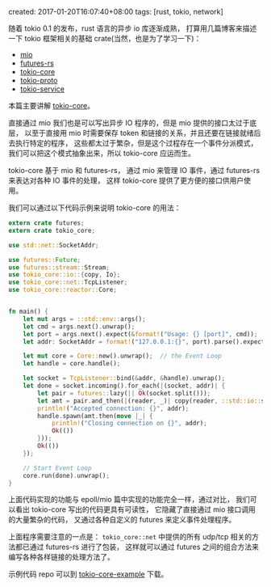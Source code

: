 created: 2017-01-20T16:07:40+08:00
tags: [rust, tokio, network]


随着 tokio 0.1 的发布，rust 语言的异步 io 库逐渐成熟，
打算用几篇博客来描述一下 tokio 框架相关的基础 crate(当然，也是为了学习一下)：

* [mio][]
* [futures-rs][]
* [tokio-core][]
* [tokio-proto][]
* [tokio-service][]

[mio]: https://github.com/carllerche/mio
[futures-rs]: https://github.com/alexcrichton/futures-rs
[tokio-core]: https://github.com/tokio-rs/tokio-core
[tokio-proto]: https://github.com/tokio-rs/tokio-proto
[tokio-service]: https://github.com/tokio-rs/tokio-service

本篇主要讲解 [tokio-core][]。

直接通过 mio 我们也是可以写出异步 IO 程序的，但是 mio 提供的接口太过于底层，
以至于直接用 mio 时需要保存 token 和链接的关系，并且还要在链接就绪后去执行特定的程序，
这些都太过于繁杂，但是这个过程存在一个事件分派模式，
我们可以把这个模式抽象出来，所以 tokio-core 应运而生。

tokio-core 基于 mio 和 futures-rs，
通过 mio 来管理 IO 事件，通过 futures-rs 来表达对各种 IO 事件的处理，
这样 tokio-core 提供了更方便的接口供用户使用。

我们可以通过以下代码示例来说明 tokio-core 的用法：

```rust
extern crate futures;
extern crate tokio_core;

use std::net::SocketAddr;

use futures::Future;
use futures::stream::Stream;
use tokio_core::io::{copy, Io};
use tokio_core::net::TcpListener;
use tokio_core::reactor::Core;


fn main() {
    let mut args = ::std::env::args();
    let cmd = args.next().unwrap();
    let port = args.next().expect(&format!("Usage: {} [port]", cmd));
    let addr: SocketAddr = format!("127.0.0.1:{}", port).parse().expect("argument format error: port");

    let mut core = Core::new().unwrap();  // the Event Loop
    let handle = core.handle();

    let socket = TcpListener::bind(&addr, &handle).unwrap();
    let done = socket.incoming().for_each(|(socket, addr)| {
        let pair = futures::lazy(|| Ok(socket.split()));
        let amt = pair.and_then(|(reader, _)| copy(reader, ::std::io::stdout()));
        println!("Accepted connection: {}", addr);
        handle.spawn(amt.then(move |_| {
            println!("Closing connection on {}", addr);
            Ok(())
        }));
        Ok(())
    });

    // Start Event Loop
    core.run(done).unwrap();
}
```

上面代码实现的功能与 epoll/mio 篇中实现的功能完全一样，通过对比，
我们可以看出 tokio-core 写出的代码更具有可读性，
它隐藏了直接通过 mio 接口调用的大量繁杂的代码，
又通过各种自定义的 futures 来定义事件处理程序。

上面程序需要注意的一点是：
`tokio_core::net` 中提供的所有 udp/tcp 相关的方法都已通过 futures-rs 进行了包装，
这样就可以通过 futures 之间的组合方法来编写各种各样链接的处理方法了。

示例代码 repo 可以到 [tokio-core-example](https://github.com/FuGangqiang/example/tree/master/tokio-core) 下载。
